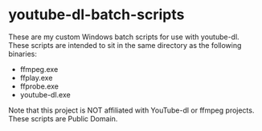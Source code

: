 # youtube-dl-batch-scripts
These are my custom Windows batch scripts for use with youtube-dl. These scripts are intended to sit in the same directory as the following binaries:
* ffmpeg.exe
* ffplay.exe
* ffprobe.exe
* youtube-dl.exe

Note that this project is NOT affiliated with YouTube-dl or ffmpeg projects. These scripts are Public Domain.
